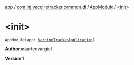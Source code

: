 [app](../../index.md) / [com.jnj.vaccinetracker.common.di](../index.md) / [AppModule](index.md) / [&lt;init&gt;](./-init-.md)

# &lt;init&gt;

`AppModule(app: `[`VaccineTrackerApplication`](../../com.jnj.vaccinetracker/-vaccine-tracker-application/index.md)`)`

**Author**
maartenvangiel

**Version**
1

